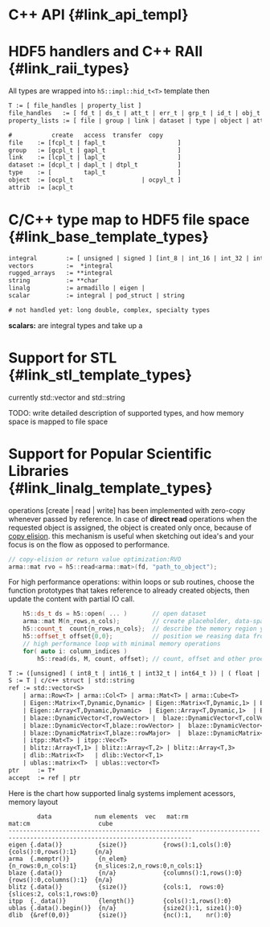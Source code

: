 <!---
 Copyright (c) 2017 vargaconsulting, Toronto,ON Canada
 Author: Varga, Steven <steven@vargaconsulting.ca>
--->


C++ API   {#link_api_templ}
================================


HDF5 handlers and C++ RAII   {#link_raii_types}
================================================
All types are wrapped into `h5::impl::hid_t<T>` template then 
```yacc
T := [ file_handles | property_list ]
file_handles   := [ fd_t | ds_t | att_t | err_t | grp_t | id_t | obj_t ]
property_lists := [ file | group | link | dataset | type | object | attrib | access ]

#           create   access  transfer  copy 
file    := [fcpl_t | fapl_t                    ] 
group   := [gcpl_t | gapl_t                    ]
link    := [lcpl_t | lapl_t                    ]
dataset := [dcpl_t | dapl_t | dtpl_t           ]
type    := [         tapl_t                    ]
object  := [ocpl_t                   | ocpyl_t ]
attrib  := [acpl_t 
```

C/C++ type map to HDF5 file space  						{#link_base_template_types}
==================================
```yacc
integral 		:= [ unsigned | signed ] [int_8 | int_16 | int_32 | int_64 | float | double ] 
vectors  		:=  *integral
rugged_arrays 	:= **integral
string 			:= **char
linalg 			:= armadillo | eigen | 
scalar 			:= integral | pod_struct | string

# not handled yet: long double, complex, specialty types
```

**scalars:** are integral types and take up a 



Support for STL                                          {#link_stl_template_types}
=========================================
currently std::vector and std::string

TODO: write detailed description of supported types, and how memory space is mapped to file space


Support for Popular Scientific Libraries                {#link_linalg_template_types}
=========================================
operations [create | read | write] has been implemented with zero-copy whenever passed by reference. In case of **direct read** operations when the requested object is assigned, the object is created only once, because of [copy elision](https://en.cppreference.com/w/cpp/language/copy_elision).
 this mechanism is useful when sketching out idea's and your focus is on the flow as opposed to performance.
```cpp
// copy-elision or return value optimization:RVO
arma::mat rvo = h5::read<arma::mat>(fd, "path_to_object");
```

For high performance operations: within loops or sub routines, choose the function prototypes that takes reference to already created objects, then update the content with partial IO call.
```cpp
	h5::ds_t ds = h5::open( ... ) 		// open dataset
	arma::mat M(n_rows,n_cols);   		// create placeholder, data-space is reserved on the heap
	h5::count_t  count{n_rows,n_cols}; 	// describe the memory region you are reading into
	h5::offset_t offset{0,0}; 			// position we reasing data from
	// high performance loop with minimal memory operations
	for( auto i: column_indices )
		h5::read(ds, M, count, offset); // count, offset and other proeprties may be speciefied in any order
```


```yacc
T := ([unsigned] ( int8_t | int16_t | int32_t | int64_t )) | ( float | double  )
S := T | c/c++ struct | std::string
ref := std::vector<S> 
	| arma::Row<T> | arma::Col<T> | arma::Mat<T> | arma::Cube<T> 
	| Eigen::Matrix<T,Dynamic,Dynamic> | Eigen::Matrix<T,Dynamic,1> | Eigen::Matrix<T,1,Dynamic>
	| Eigen::Array<T,Dynamic,Dynamic>  | Eigen::Array<T,Dynamic,1>  | Eigen::Array<T,1,Dynamic>
	| blaze::DynamicVector<T,rowVector> |  blaze::DynamicVector<T,colVector>
	| blaze::DynamicVector<T,blaze::rowVector> |  blaze::DynamicVector<T,blaze::colVector>
	| blaze::DynamicMatrix<T,blaze::rowMajor>  |  blaze::DynamicMatrix<T,blaze::colMajor>
	| itpp::Mat<T> | itpp::Vec<T>
	| blitz::Array<T,1> | blitz::Array<T,2> | blitz::Array<T,3>
	| dlib::Matrix<T>   | dlib::Vector<T,1> 
	| ublas::matrix<T>  | ublas::vector<T>
ptr 	:= T* 
accept 	:= ref | ptr 
```

Here is the chart how supported linalg systems implement acessors, memory layout

```
		data            num elements  vec   mat:rm                mat:cm                   cube
-------------------------------------------------------------------------------------------------------------------------
eigen {.data()}          {size()}          {rows():1,cols():0}    {cols():0,rows():1}     {n/a}
arma  {.memptr()}        {n_elem}                                 {n_rows:0,n_cols:1}     {n_slices:2,n_rows:0,n_cols:1}
blaze {.data()}          {n/a}             {columns():1,rows():0} {rows():0,columns():1}  {n/a}
blitz {.data()}          {size()}          {cols:1,  rows:0}                              {slices:2, cols:1,rows:0} 
itpp  {._data()}         {length()}        {cols():1,rows():0}
ublas {.data().begin()}  {n/a}             {size2():1, size1():0}
dlib  {&ref(0,0)}        {size()}          {nc():1,    nr():0}
```
